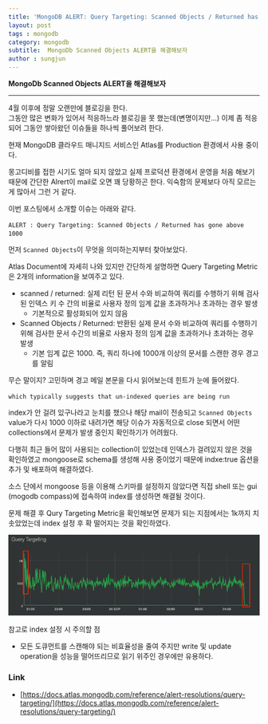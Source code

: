 ```yaml
---
title: 'MongoDB ALERT: Query Targeting: Scanned Objects / Returned has gone above 1000 해결'  
layout: post  
tags : mongodb
category: mongodb
subtitle:  MongoDb Scanned Objects ALERT을 해결해보자
author : sungjun
---
```


**MongoDb Scanned Objects ALERT을 해결해보자** 

---

4월 이후에 정말 오랜만에 블로깅을 한다.   
그동안 많은 변화가 있어서 적응하느라 블로깅을 못 했는데(변명이지만...) 이제 좀 적응되어 그동안 쌓아왔던 이슈들을 하나씩 풀어보려 한다.
   
현재 MongoDB 클라우드 매니지드 서비스인 Atlas를 Production 환경에서 사용 중이다.
   
몽고디비를 접한 시기도 얼마 되지 않았고 실제 프로덕션 환경에서 운영을 처음 해보기 때문에 간단한 Alrert이 mail로 오면 꽤 당황하곤 한다. 익숙함의 문제보다 아직 모르는 게 많아서 그런 거 같다.
   
이번 포스팅에서 소개할 이슈는 아래와 같다.
   
`ALERT : Query Targeting: Scanned Objects / Returned has gone above 1000`
   
먼저 `Scanned Objects`이 무엇을 의미하는지부터 찾아보았다.
   
Atlas Document에 자세히 나와 있지만 간단하게 설명하면 Query Targeting Metric은 2개의 information을 보여주고 있다.
- scanned / returned: 실제 리턴 된 문서 수와 비교하여 쿼리를 수행하기 위해 검사 된 인덱스 키 수 간의 비율로 사용자 정의 임계 값을 초과하거나 초과하는 경우 발생
    - 기본적으로 활성화되어 있지 않음
- Scanned Objects / Returned: 반환된 실제 문서 수와 비교하여 쿼리를 수행하기 위해 검사한 문서 수간의 비율로 사용자 정의 임계 값을 초과하거나 초과하는 경우 발생
    - 기본 임계 값은 1000. 즉, 쿼리 하나에 1000개 이상의 문서를 스캔한 경우 경고를 알림
   
무슨 말이지? 고민하며 경고 메일 본문을 다시 읽어보는데 힌트가 눈에 들어왔다. 
   
`which typically suggests that un-indexed queries are being run`
   
index가 안 걸려 있구나라고 눈치를 챘으나 해당 mail이 전송되고 `Scanned Objects` value가 다시 1000 이하로 내려가면 해당 이슈가 자동적으로 close 되면서 어떤 collections에서 문제가 발생 중인지 확인하기가 어려웠다.
   
다행히 최근 들어 많이 사용되는 collection이 있었는데 인덱스가 걸려있지 않은 것을 확인하였고 mongoose로 schema를 생성해 사용 중이었기 때문에 indxe:true 옵션을 추가 및 배포하여 해결하였다.
   
소스 단에서 mongoose 등을 이용해 스키마를 설정하지 않았다면 직접 shell 또는 gui (mogodb compass)에 접속하여 index를 생성하면 해결될 것이다.
   
문제 해결 후 Qury Targeting Metric을 확인해보면 문제가 되는 지점에서는 1k까지 치솟았었는데 index 설정 후 확 떨어지는 것을 확인하였다.
   
![atlas-query-targeting-metric](/assets/images/usingimages/atlas-query-targeting-metric.png)
      
참고로 index 설정 시 주의할 점
- 모든 도큐먼트를 스캔해야 되는 비효율성을 줄여 주지만  write 및 update operation을 성능을 떨어뜨리므로 읽기 위주인 경우에만 유용하다.

### Link
- [https://docs.atlas.mongodb.com/reference/alert-resolutions/query-targeting/](https://docs.atlas.mongodb.com/reference/alert-resolutions/query-targeting/)
